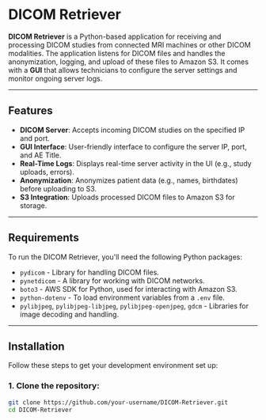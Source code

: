 # DICOM Retriever

**DICOM Retriever** is a Python-based application for receiving and processing DICOM studies from connected MRI machines or other DICOM modalities. The application listens for DICOM files and handles the anonymization, logging, and upload of these files to Amazon S3. It comes with a **GUI** that allows technicians to configure the server settings and monitor ongoing server logs.

---

## Features

- **DICOM Server**: Accepts incoming DICOM studies on the specified IP and port.
- **GUI Interface**: User-friendly interface to configure the server IP, port, and AE Title.
- **Real-Time Logs**: Displays real-time server activity in the UI (e.g., study uploads, errors).
- **Anonymization**: Anonymizes patient data (e.g., names, birthdates) before uploading to S3.
- **S3 Integration**: Uploads processed DICOM files to Amazon S3 for storage.

---

## Requirements

To run the DICOM Retriever, you'll need the following Python packages:

- `pydicom` - Library for handling DICOM files.
- `pynetdicom` - A library for working with DICOM networks.
- `boto3` - AWS SDK for Python, used for interacting with Amazon S3.
- `python-dotenv` - To load environment variables from a `.env` file.
- `pylibjpeg`, `pylibjpeg-libjpeg`, `pylibjpeg-openjpeg`, `gdcm` - Libraries for image decoding and handling.

---

## Installation

Follow these steps to get your development environment set up:

### 1. Clone the repository:

```bash
git clone https://github.com/your-username/DICOM-Retriever.git
cd DICOM-Retriever
